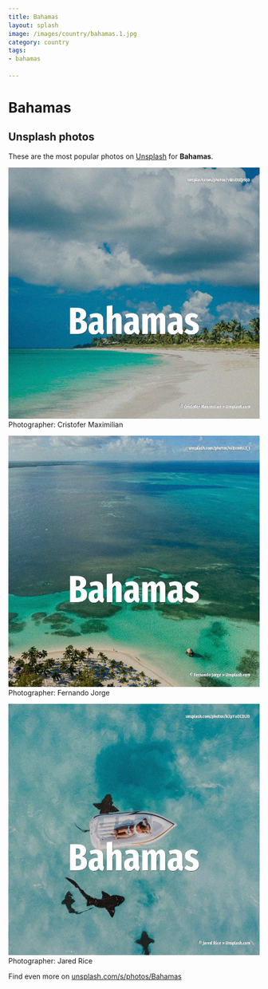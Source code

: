 ```yaml
---
title: Bahamas
layout: splash
image: /images/country/bahamas.1.jpg
category: country
tags:
- bahamas

---
```

# Bahamas

  

 
## Unsplash photos
These are the most popular photos on [Unsplash](https://unsplash.com) for **Bahamas**.
 
![Bahamas](/images/country/bahamas.1.jpg)
Photographer:  Cristofer Maximilian
 
![Bahamas](/images/country/bahamas.2.jpg)
Photographer:  Fernando Jorge
 
![Bahamas](/images/country/bahamas.3.jpg)
Photographer:  Jared Rice
 
Find even more on [unsplash.com/s/photos/Bahamas](https://unsplash.com/s/photos/Bahamas)
 
